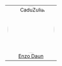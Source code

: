 <table align="center">
<tr>
<td> 
<div align="center">
<img style="width: 150px; border-radius: 50%;" src="https://github.com/EnzoDaun.png" alt="CaduZulian"/><br />
<a href="https://github.com/EnzoDaun">Enzo Daun</a> 
</div>  
</td>
</tr>
</table>
